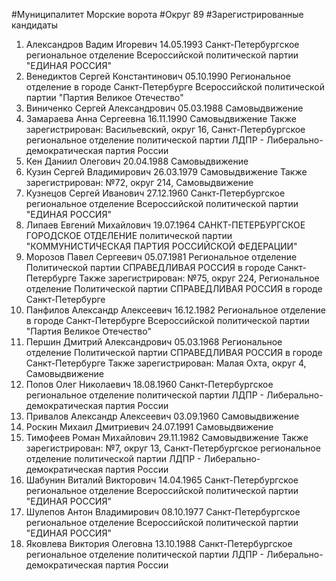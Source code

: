 #Муниципалитет
Морские ворота
#Округ
89
#Зарегистрированные кандидаты
1. Александров Вадим Игоревич 14.05.1993
Санкт-Петербургское региональное отделение Всероссийской политической партии "ЕДИНАЯ РОССИЯ"
2. Венедиктов Сергей Константинович 05.10.1990
Региональное отделение в городе Санкт-Петербурге Всероссийской политической партии "Партия Великое Отечество"
3. Виниченко Сергей Александрович 05.03.1988
Самовыдвижение
4. Замараева Анна Сергеевна 16.11.1990
Самовыдвижение
Также зарегистрирован: Васильевский, округ 16, Санкт-Петербургское региональное отделение политической партии ЛДПР - Либерально-демократическая партия России
5. Кен Даниил Олегович 20.04.1988
Самовыдвижение
6. Кузин Сергей Владимирович 26.03.1979
Самовыдвижение
Также зарегистрирован: №72, округ 214, Самовыдвижение
7. Кузнецов Сергей Иванович 27.12.1960
Санкт-Петербургское региональное отделение Всероссийской политической партии "ЕДИНАЯ РОССИЯ"
8. Липаев Евгений Михайлович 19.07.1964
САНКТ-ПЕТЕРБУРГСКОЕ ГОРОДСКОЕ ОТДЕЛЕНИЕ политической партии "КОММУНИСТИЧЕСКАЯ ПАРТИЯ РОССИЙСКОЙ ФЕДЕРАЦИИ"
9. Морозов Павел Сергеевич 05.07.1981
Региональное отделение Политической партии СПРАВЕДЛИВАЯ РОССИЯ в городе Санкт-Петербурге
Также зарегистрирован: №75, округ 224, Региональное отделение Политической партии СПРАВЕДЛИВАЯ РОССИЯ в городе Санкт-Петербурге
10. Панфилов Александр Алексеевич 16.12.1982
Региональное отделение в городе Санкт-Петербурге Всероссийской политической партии "Партия Великое Отечество"
11. Першин Дмитрий Александрович 05.03.1968
Региональное отделение Политической партии СПРАВЕДЛИВАЯ РОССИЯ в городе Санкт-Петербурге
Также зарегистрирован: Малая Охта, округ 4, Самовыдвижение
12. Попов Олег Николаевич 18.08.1960
Санкт-Петербургское региональное отделение политической партии ЛДПР - Либерально-демократическая партия России
13. Привалов Александр Алексеевич 03.09.1960
Самовыдвижение
14. Роскин Михаил Дмитриевич 24.07.1991
Самовыдвижение
15. Тимофеев Роман Михайлович 29.11.1982
Самовыдвижение
Также зарегистрирован: №7, округ 13, Санкт-Петербургское региональное отделение политической партии ЛДПР - Либерально-демократическая партия России
16. Шабунин Виталий Викторович 14.04.1965
Санкт-Петербургское региональное отделение Всероссийской политической партии "ЕДИНАЯ РОССИЯ"
17. Шулепов Антон Владимирович 08.10.1977
Санкт-Петербургское региональное отделение Всероссийской политической партии "ЕДИНАЯ РОССИЯ"
18. Яковлева Виктория Олеговна 13.10.1988
Санкт-Петербургское региональное отделение политической партии ЛДПР - Либерально-демократическая партия России
